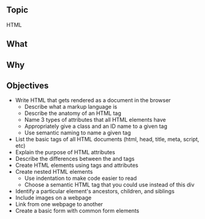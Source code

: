 
## Topic
HTML

## What


## Why


## Objectives
 - Write HTML that gets rendered as a document in the browser
    - Describe what a markup language is
    - Describe the anatomy of an HTML tag 
    - Name 3 types of attributes that all HTML elements have 
    - Appropriately give a class and an ID name to a given tag 
    - Use semantic naming to name a given tag 
 - List the basic tags of all HTML documents (html, head, title, meta, script, etc)
 - Explain the purpose of HTML attributes
 - Describe the differences between the <head> and <body> tags
 - Create HTML elements using tags and attributes
 - Create nested HTML elements
    - Use indentation to make code easier to read 
    - Choose a semantic HTML tag that you could use instead of this div 
 - Identify a particular element&#39;s ancestors, children, and siblings
 - Include images on a webpage
 - Link from one webpage to another
 - Create a basic form with common form elements

